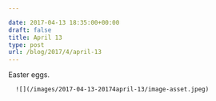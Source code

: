 ```yaml
---

date: 2017-04-13 18:35:00+00:00
draft: false
title: April 13
type: post
url: /blog/2017/4/april-13
---
```


Easter eggs.


  
      ![](/images/2017-04-13-20174april-13/image-asset.jpeg)

